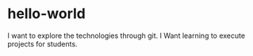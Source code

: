 # hello-world
I want to explore the technologies through git.
I Want learning to execute projects for students.
